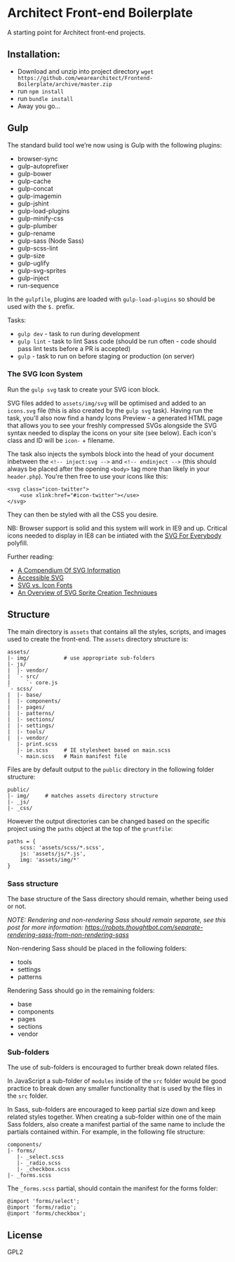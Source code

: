 Architect Front-end Boilerplate
===============================

A starting point for Architect front-end projects.

## Installation:

- Download and unzip into project directory
`wget https://github.com/wearearchitect/Frontend-Boilerplate/archive/master.zip`
- run `npm install`
- run `bundle install`
- Away you go…

## Gulp

The standard build tool we’re now using is Gulp with the following plugins:

- browser-sync
- gulp-autoprefixer
- gulp-bower
- gulp-cache
- gulp-concat
- gulp-imagemin
- gulp-jshint
- gulp-load-plugins
- gulp-minify-css
- gulp-plumber
- gulp-rename
- gulp-sass (Node Sass)
- gulp-scss-lint
- gulp-size
- gulp-uglify
- gulp-svg-sprites
- gulp-inject
- run-sequence

In the `gulpfile`, plugins are loaded with `gulp-load-plugins` so should be used with the `$.` prefix.

Tasks:

- `gulp dev` - task to run during development
- `gulp lint` - task to lint Sass code (should be run often - code should pass lint tests before a PR is accepted)
- `gulp` - task to run on before staging or production (on server)

### The SVG Icon System

Run the `gulp svg` task to create your SVG icon block.

SVG files added to `assets/img/svg` will be optimised and added to an `icons.svg` file (this is also created by the `gulp svg` task). Having run the task, you'll also now find a handy Icons Preview - a generated HTML page that allows you to see your freshly compressed SVGs alongside the SVG syntax needed to display the icons on your site (see below). Each icon's class and ID will be `icon-` + filename.

The task also injects the symbols block into the head of your document inbetween the `<!-- inject:svg -->` and `<!-- endinject -->` (this should always be placed after the opening `<body>` tag more than likely in your `header.php`). You're then free to use your icons like this:

```
<svg class="icon-twitter">
	<use xlink:href="#icon-twitter"></use>
</svg>
```

They can then be styled with all the CSS you desire.

NB: Browser support is solid and this system will work in IE9 and up. Critical icons needed to display in IE8 can be intiated with the [SVG For Everybody](https://github.com/jonathantneal/svg4everybody) polyfill.


Further reading:

- [A Compendium Of SVG Information](https://css-tricks.com/mega-list-svg-information/)
- [Accessible SVG](https://developers.google.com/web/starter-kit)
- [SVG vs. Icon Fonts](https://css-tricks.com/icon-fonts-vs-svg/)
- [An Overview of SVG Sprite Creation Techniques](http://24ways.org/2014/an-overview-of-svg-sprite-creation-techniques/)

## Structure

The main directory is `assets` that contains all the styles, scripts, and images used to create the front-end. The `assets` directory structure is:

```
assets/
|- img/           # use appropriate sub-folders
|- js/
|  |- vendor/
|  `- src/
|     `- core.js
`- scss/
|  |- base/
|  |- components/
|  |- pages/
|  |- patterns/
|  |- sections/
|  |- settings/
|  |- tools/
|  |- vendor/
   |- print.scss
   |- ie.scss     # IE stylesheet based on main.scss
   `- main.scss   # Main manifest file
```

Files are by default output to the `public` directory in the following folder structure:

```
public/
|- img/     # matches assets directory structure
|- _js/
|- _css/
```

However the output directories can be changed based on the specific project using the `paths` object at the top of the `gruntfile`:

```
paths = {
	scss: 'assets/scss/*.scss',
	js: 'assets/js/*.js',
	img: 'assets/img/*'
}
```

### Sass structure

The base structure of the Sass directory should remain, whether being used or not.

_NOTE: Rendering and non-rendering Sass should remain separate, see this post for more information: https://robots.thoughtbot.com/separate-rendering-sass-from-non-rendering-sass_

Non-rendering Sass should be placed in the following folders:
- tools
- settings
- patterns

Rendering Sass should go in the remaining folders:
- base
- components
- pages
- sections
- vendor

### Sub-folders

The use of sub-folders is encouraged to further break down related files.

In JavaScript a sub-folder of `modules` inside of  the `src` folder would be good practice to break down any smaller functionality that is used by the files in the `src` folder.

In Sass, sub-folders are encouraged to keep partial size down and keep related styles together. When creating a sub-folder within one of the main Sass folders, also create a manifest partial of the same name to include the partials contained within. For example, in the following file structure:

```
components/
|- forms/
   |- _select.scss
   |- _radio.scss
   |- _checkbox.scss
|- _forms.scss
```

The `_forms.scss` partial, should contain the manifest for the forms folder:

```
@import 'forms/select';
@import 'forms/radio';
@import 'forms/checkbox';
```

## License

GPL2
